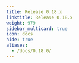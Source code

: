 ```yaml
---
title: Release 0.18.x
linktitle: Release 0.18.x
weight: 979
sidebar_multicard: true
icon: docs
hide: true
aliases:
  - /docs/0.18.0/
---
```

